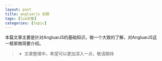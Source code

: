 ```yaml
---
layout: post
title: angluarjs 初探 
tags: [lua文章]
categories: [topic]
---
```

本篇文章主要是针对AngluarJS的基础知识，做一个大致的了解，对AngluarJS这一框架做简要介绍。

>   * 文章整理中，希望可以更加深入一点，敬请期待
>
